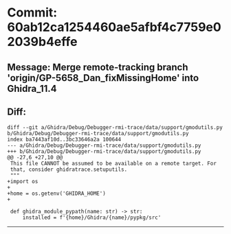 # Commit: 60ab12ca1254460ae5afbf4c7759e02039b4effe
## Message: Merge remote-tracking branch 'origin/GP-5658_Dan_fixMissingHome' into Ghidra_11.4
## Diff:
```
diff --git a/Ghidra/Debug/Debugger-rmi-trace/data/support/gmodutils.py b/Ghidra/Debug/Debugger-rmi-trace/data/support/gmodutils.py
index ba7443af10d..3bc33646a2a 100644
--- a/Ghidra/Debug/Debugger-rmi-trace/data/support/gmodutils.py
+++ b/Ghidra/Debug/Debugger-rmi-trace/data/support/gmodutils.py
@@ -27,6 +27,10 @@
 This file CANNOT be assumed to be available on a remote target. For
 that, consider ghidratrace.setuputils.
 """
+import os
+
+home = os.getenv('GHIDRA_HOME')
+
 
 def ghidra_module_pypath(name: str) -> str:
     installed = f'{home}/Ghidra/{name}/pypkg/src'
```
-----------------------------------
